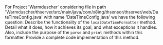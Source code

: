 For Project 'Warmduscher' considering file in path 'Warmduscher/thserver/src/main/java/com/x8ing/thsensor/thserver/web/DateTimeConfig.java' with name 'DateTimeConfig.java' we have the following question: 
Describe the functionality of the `localDateTimeFormatter` method. Detail what it does, how it achieves its goal, and what exceptions it handles. Also, include the purpose of the `parse` and `print` methods within this formatter. Provide a complete code implementation of this method.